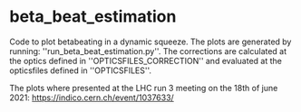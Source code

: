 # beta_beat_estimation
Code to plot betabeating in a dynamic squeeze. The plots are generated by running: ''run_beta_beat_estimation.py''. The corrections are calculated at the optics defined in ''OPTICSFILES_CORRECTION'' and evaluated at the opticsfiles defined in ''OPTICSFILES''.

The plots where presented at the LHC run 3 meeting on the 18th of june 2021:
https://indico.cern.ch/event/1037633/
